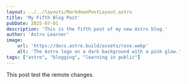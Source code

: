 ```yaml
---
layout: ../../layouts/MarkdownPostLayout.astro
title: 'My Fifth Blog Post'
pubDate: 2025-07-01
description: 'This is the fifth post of my new Astro blog.'
author: 'Astro Learner'
image:
    url: 'https://docs.astro.build/assets/rose.webp'
    alt: 'The Astro logo on a dark background with a pink glow.'
tags: ["astro", "blogging", "learning in public"]
---
```


This post test the remote changes.

